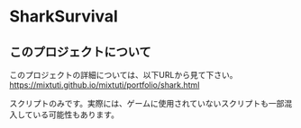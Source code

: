 # SharkSurvival

## このプロジェクトについて

このプロジェクトの詳細については、以下URLから見て下さい。<br>
https://mixtuti.github.io/mixtuti/portfolio/shark.html<br>

スクリプトのみです。実際には、ゲームに使用されていないスクリプトも一部混入している可能性もあります。

